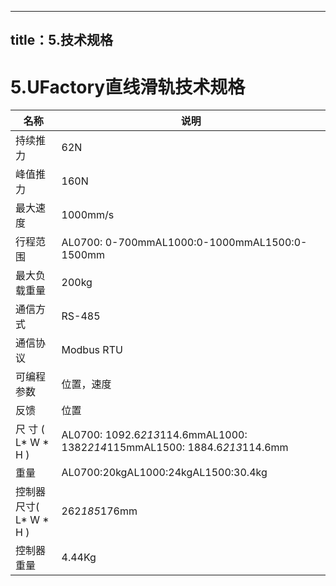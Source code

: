 ﻿---
title：5.技术规格
---


# 5.UFactory直线滑轨技术规格





| **名称**               | **说明**                                                     |
| ---------------------- | ------------------------------------------------------------ |
| 持续推力               | 62N                                                          |
| 峰值推力               | 160N                                                         |
| 最大速度               | 1000mm/s                                                     |
| 行程范围               | AL0700: 0-700mmAL1000:0-1000mmAL1500:0-1500mm                |
| 最大负载重量           | 200kg                                                        |
| 通信方式               | RS-485                                                       |
| 通信协议               | Modbus RTU                                                   |
| 可编程参数             | 位置，速度                                                   |
| 反馈                   | 位置                                                         |
| 尺 寸 ( L* W * H )     | AL0700: 1092.6*213*114.6mmAL1000: 1382*214*115mmAL1500: 1884.6*213*114.6mm |
| 重量                   | AL0700:20kgAL1000:24kgAL1500:30.4kg                          |
| 控制器尺寸( L* W * H ) | 262*185*176mm                                                |
| 控制器重量             | 4.44Kg                                                       |







